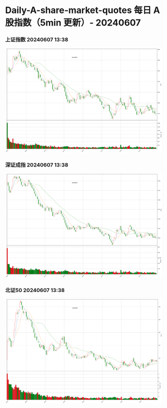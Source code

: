
# Daily-A-share-market-quotes 每日 A 股指数（5min 更新）- 20240607

### 上证指数 20240607 13:38
![](./fig/2024/6/20240607-sh000001.png)

### 深证成指 20240607 13:38
![](./fig/2024/6/20240607-sz399001.png)

### 北证50 20240607 13:38
![](./fig/2024/6/20240607-bj899050.png)

